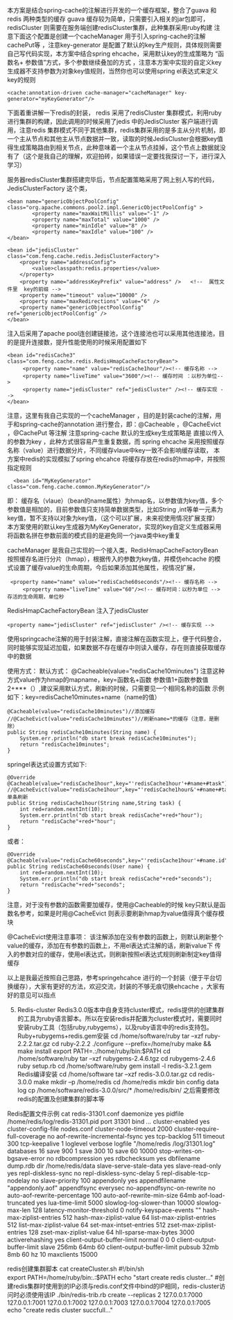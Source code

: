 
本方案是结合spring-cache的注解进行开发的一个缓存框架，整合了guava 和redis 两种类型的缓存 guava 缓存较为简单，只需要引入相关的jar包即可，redisCluster 则需要在服务端创建redisCluster集群，此种集群采用ruby构建
注意下面这个配置是创建一个cacheManager 用于引入spring-cache的注解 cachePut等 ，注意key-generator 是配置了默认的key生产规则，具体规则需要自己写代码实现，本方案中结合spring ehcache，采用默认key的生成策略为 “函数名+ 参数值”方式，多个参数继续叠加的方式 ，注意本方案中实现的自定义key生成器不支持参数为对象key值规则，当然你也可以使用spring el表达式来定义key的规则

	<cache:annotation-driven cache-manager="cacheManager" key-generator="myKeyGenerator"/> 

 
 
下面着重讲解一下redis的封装，
redis 采用了redisCluster 集群模式，利用ruby进行集群的构建，因此调用的时候采用了jedis 中的JedisCluster 客户端进行调用，注意redis 集群模式不同于其他集群，redis集群采用的是多主从分片机制，即一个主从节点和其他主从节点数据并一致，读取的时候JedisCluster会根据key值得生成策略路由到相关节点，此种意味着一个主从节点挂掉，这个节点上数据就没有了（这个是我自己的理解，欢迎拍砖，如果错误一定要找我探讨一下，进行深入学习）

服务器redisCluster集群搭建完毕后，节点配置策略采用了网上别人写的代码，JedisClusterFactory 这个类，

	<bean name="genericObjectPoolConfig" class="org.apache.commons.pool2.impl.GenericObjectPoolConfig" >  
	        <property name="maxWaitMillis" value="-1" />  
	        <property name="maxTotal" value="1000" />  
	        <property name="minIdle" value="8" />  
	        <property name="maxIdle" value="100" />  
	</bean>  
	  
	<bean id="jedisCluster" class="com.feng.cache.redis.JedisClusterFactory">  
	    <property name="addressConfig">  
	        <value>classpath:redis.properties</value>  
	    </property>  
	    <property name="addressKeyPrefix" value="address" />   <!--  属性文件里  key的前缀 -->    
	    <property name="timeout" value="10000" />  
	    <property name="maxRedirections" value="6" />  
	    <property name="genericObjectPoolConfig" ref="genericObjectPoolConfig" />  
	</bean>  
	
注入后采用了apache pool连创建链接池，这个连接池也可以采用其他连接池，目的是提升连接数，提升性能使用的时候采用配置如下

<!-- redis缓存1小时-->

    <bean id="redisCache3" class="com.feng.cache.redis.RedisHmapCacheFactoryBean">
		 <property name="name" value="redisCache1hour"/><!-- 缓存名称 -->
		 <property name="liveTime" value="3600"/><!-- 缓存时间 ：以秒为单位-->
    	 <property name="jedisCluster" ref="jedisCluster" /><!-- 缓存实现 -->
    </bean>	 
    
   注意，这里有我自己实现的一个cacheManager ，目的是封装cache的注解，用于和spring-cache的annotation 进行整合，即：@Cacheable ，@CacheEvict ，@CachePut 等注解
    注意spring-cache 默认的生成key生成策略是 直接以传入的参数为key ，此种方式很容易产生重复数据，而  spring ehcache 采用按照缓存名称（value）进行数据分片，不同缓存vlaue中key一致不会影响缓存读取，
    本方案中redis的实现模拟了spring ehcahce 将缓存存放在redis的hmap中，并按照指定规则
    
      <bean id="MyKeyGenerator" class="com.feng.cache.common.MyKeyGenerator"/> 
   即： 缓存名（vlaue）（bean的name属性）为hmap名，以参数值为key值，多个参数值是相加的，目前参数值只支持简单数据类型，比如String ,int等单一元素为key值，暂不支持以对象为key值，（这个可以扩展，未来视使用情况扩展支撑）
   本方案使用的默认key生成器为MyKeyGenerator，实现的key自定义生成器采用将函数名拼在参数前面的模式目的是避免同一个java类中key重复
    
cacheManager 是我自己实现的一个接入类，RedisHmapCacheFactoryBean 按照缓存名进行分片（hmap），根据传入的参数为key值，并模仿ehcache 的模式设置了缓存value的生命周期，今后如果添加其他属性，视情况扩展，

     <property name="name" value="redisCache60seconds"/><!-- 缓存名称 -->
		 <property name="liveTime" value="60"/><!-- 缓存时间：以秒为单位 -->  存活的生命周期，单位秒
	
RedisHmapCacheFactoryBean 注入了jedisCluster

	<property name="jedisCluster" ref="jedisCluster" /><!-- 缓存实现 --> 

使用springcache注解的用于封装注解，直接注解在函数实现上，便于代码整合，同时能够实现延迟加载，如果数据不存在缓存中则读入缓存，存在则直接获取缓存中的数据

使用方式：
默认方式：
@Cacheable(value="redisCache10minutes") 
 注意这种方式value作为hmap的mapname，key=函数名+函数 参数值1+函数参数值2+***（）,建议采用默认方式，刷新的时候，只需要见一个相同名称的函数
示例如下：key=redisCache10minutes+name（name的值）

	@Cacheable(value="redisCache10minutes")//添加缓存
	//@CacheEvict(value="redisCache10minutes")//刷新name=*的缓存（注意，是删除）
	public String redisCache10minutes(String name) {
		System.err.println("db start break redisCache10minutes");
		return "redisCache10minutes";
	} 

 
springel表达式设置方式如下:


	@Override
	@Cacheable(value="redisCache1hour",key="'redisCache1hour'+#name+#task")
	//@CacheEvict(value="redisCache1hour",key="'redisCache1hour&'+#name+#task")//单条刷新
	public String redisCache1hour(String name,String task) {
		int red=random.nextInt(10);
		System.err.println("db start break redisCache"+red+"hour");
		return "redisCache"+red+"hour";
	}
	
或者：

	@Override
	@Cacheable(value="redisCache60seconds",key="'redisCache1hour'+#name.id")
	public String redisCache60seconds(User name) {
		int red=random.nextInt(10);
		System.err.println("db start break redisCache"+red+"seconds");
		return "redisCache"+red+"seconds";
	}
注意，对于没有参数的函数需要加缓存，使用@Cacheable的时候 key只默认是函数名参考，如果是时用@CacheEvict 则表示要刷新hmap为value值得真个缓存模块
	

@CacheEvict使用注意事项：
该注解添加在没有参数的函数上，则默认刷新整个value的缓存，添加在有参数的函数上，不用el表达式注解的话，刷新value下 传入的参数对应的缓存，使用el表达式，则刷新按照el表达式规则刷新制定key值得缓存
	
以上是我最近按照自己思路，参考springehcahce 进行的一个封装（便于平台切换缓存），大家有更好的方法，欢迎交流，封装的不够无痕切换ehcache ，大家有好的意见可以指点






5.	Redis-cluster
Redis3.0.0版本中自身支持cluster模式，redis提供的创建集群的工具为ruby语言脚本。所以在安装redis并配置为cluster模式时，需要同时安装ruby工具（包括ruby,rubygems），以及ruby语言中的redis支持包。
Ruby+rubygems+redis.gem安装
cd /home/software/ruby
tar –xzf ruby-2.2.2.tar.gz
cd ruby-2.2.2
./configure --prefix=/home/ruby
make && make install
export PATH=.:/home/ruby/bin:$PATH
cd /home/software/ruby
tar –xzf rubygems-2.4.6.tgz
cd rubygems-2.4.6
ruby setup.rb
cd /home/software/ruby
gem install -l redis-3.2.1.gem
Redis编译安装
cd /home/software
tar –xzf redis-3.0.0.tar.gz
cd redis-3.0.0
make
mkdir –p /home/redis
cd /home/redis
mkdir bin config data log
cp /home/software/redis-3.0.0/src/* /home/redis/bin/
之后需要修改redis的配置及创建集群的脚本等

Redis配置文件示例
cat redis-31301.conf
daemonize yes
pidfile /home/redis/log/redis-31301.pid
port 31301
bind *.*.*.*
cluster-enabled yes
cluster-config-file nodes.conf
cluster-node-timeout 2000
cluster-require-full-coverage no
aof-rewrite-incremental-fsync yes
tcp-backlog 511
timeout 300
tcp-keepalive 1
loglevel verbose
logfile "/home/redis /log/31301.log"
databases 16
save 900 1
save 300 10
save 60 10000
stop-writes-on-bgsave-error no
rdbcompression yes
rdbchecksum yes
dbfilename dump.rdb
dir /home/redis/data
slave-serve-stale-data yes
slave-read-only yes
repl-diskless-sync no
repl-diskless-sync-delay 5
repl-disable-tcp-nodelay no
slave-priority 100
appendonly yes
appendfilename "appendonly.aof"
appendfsync everysec
no-appendfsync-on-rewrite no
auto-aof-rewrite-percentage 100
auto-aof-rewrite-min-size 64mb
aof-load-truncated yes
lua-time-limit 5000
slowlog-log-slower-than 10000
slowlog-max-len 128
latency-monitor-threshold 0
notify-keyspace-events ""
hash-max-ziplist-entries 512
hash-max-ziplist-value 64
list-max-ziplist-entries 512
list-max-ziplist-value 64
set-max-intset-entries 512
zset-max-ziplist-entries 128
zset-max-ziplist-value 64
hll-sparse-max-bytes 3000
activerehashing yes
client-output-buffer-limit normal 0 0 0
client-output-buffer-limit slave 256mb 64mb 60
client-output-buffer-limit pubsub 32mb 8mb 60
hz 10
maxclients 15000


redis创建集群脚本
cat createCluster.sh 
#!/bin/sh  
export PATH=/home/ruby/bin:.:$PATH
echo "start create redis cluster..."
#创建redis集群时使用到的IP必须与redis.conf文件中bind的IP相同，redis-cluster访问时必须使用该IP
./bin/redis-trib.rb create --replicas 2 127.0.0.1:7000 127.0.0.1:7001 127.0.0.1:7002 127.0.0.1:7003 127.0.0.1:7004 127.0.0.1:7005 
echo "create redis cluster succfull..."



